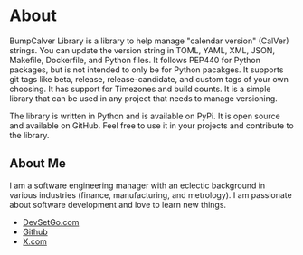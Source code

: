 # About
BumpCalver Library is a library to help manage "calendar version" (CalVer) strings. You can update the version string in TOML, YAML, XML, JSON, Makefile, Dockerfile, and Python files. It follows PEP440 for Python packages, but is not intended to only be for Python pacakges. It supports git tags like beta, release, release-candidate, and custom tags of your own choosing. It has support for Timezones and build counts. It is a simple library that can be used in any project that needs to manage versioning.

 The library is written in Python and is available on PyPi. It is open source and available on GitHub. Feel free to use it in your projects and contribute to the library.


## About Me
I am a software engineering manager with an eclectic background in various industries (finance, manufacturing, and metrology). I am passionate about software development and love to learn new things.

- [DevSetGo.com](https://www.devsetgo.com)
- [Github](https://github.com/devsetgo)
- [X.com](https://x.com/MikeRyan353)
